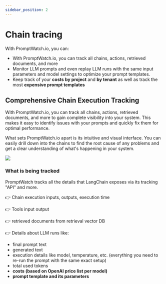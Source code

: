 ```yaml
---
sidebar_position: 2
---
```


# Chain tracing
With PromptWatch.io, you can:

-   With PromptWatch.io, you can track all chains, actions, retrieved documents, and more
-   Monitor LLM prompts and even replay LLM runs with the same input parameters and model settings to optimize your prompt templates.
-   Keep track of your **costs** **by project** and  **by tenant** as well as track the most **expensive prompt templates**



## Comprehensive Chain Execution Tracking




With PromptWatch.io, you can track all chains, actions, retrieved documents, and more to gain complete visibility into your system. This makes it easy to identify issues with your prompts and quickly fix them for optimal performance.

What sets PromptWatch.io apart is its intuitive and visual interface. You can easily drill down into the chains to find the root cause of any problems and get a clear understanding of what's happening in your system.

![](/assets/images/sessions_optimized.gif)

### What is being tracked

PromptWatch tracks all the details that LangChain exposes via its tracking "API" and more.

👉 Chain execution inputs, outputs, execution time

👉 Tools input output

👉 retrieved documents from retrieval vector DB

👉 Details about LLM runs like:

-   final prompt text
-   generated text
-   execution details like model, temperature, etc. (everything you need to re-run the prompt with the same exact setup)
-   total used tokens
-   **costs (based on OpenAI price list per model)**
-   **prompt template and its parameters**

